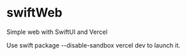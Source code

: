 # swiftWeb
Simple web with SwiftUI and Vercel

Use swift package --disable-sandbox vercel dev to launch it.
